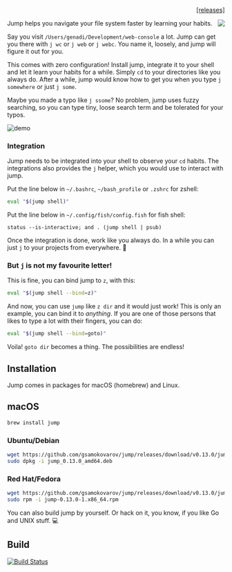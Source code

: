 <p align="right">
  <a href="https://github.com/gsamokovarov/jump/releases">[releases]</a>
</p>

<img align="right" src="https://github.com/gsamokovarov/jump/raw/master/assets/logo-light.png">

Jump helps you navigate your file system faster by learning your
habits.

Say you visit `/Users/genadi/Development/web-console` a lot. Jump can
get you there with `j wc` or `j web` or `j webc`. You name it,
loosely, and jump will figure it out for you.

This comes with zero configuration! Install jump, integrate it to your shell
and let it learn your habits for a while. Simply `cd` to your directories like
you always do. After a while, jump would know how to get you when you type
`j somewhere` or just `j some`.

Maybe you made a typo like `j ssome`? No problem, jump uses fuzzy searching, so
you can type tiny, loose search term and be tolerated for your typos.

![demo](https://raw.githubusercontent.com/gsamokovarov/jump/master/assets/demo.gif)

### Integration

Jump needs to be integrated into your shell to observe your `cd` habits. The
integrations also provides the `j` helper, which you would use to interact with
jump.

Put the line below in `~/.bashrc`,  `~/bash_profile` or `.zshrc` for
zshell:

```bash
eval "$(jump shell)"
```

Put the line below in `~/.config/fish/config.fish` for fish shell:

```fish
status --is-interactive; and . (jump shell | psub)
```

Once the integration is done, work like you always do. In a while you
can just `j` to your projects from everywhere. 👀

### But `j` is not my favourite letter!

This is fine, you can bind jump to `z`, with this:

```bash
eval "$(jump shell --bind=z)"
```

And now, you can use `jump` like `z dir` and it would just work! This is only
an example, you can bind it to _anything_. If you are one of those persons that
likes to type a lot with their fingers, you can do:

```bash
eval "$(jump shell --bind=goto)"
```

Voila! `goto dir` becomes a thing. The possibilities are endless!

## Installation

Jump comes in packages for macOS (homebrew) and Linux.

## macOS

```bash
brew install jump
```

### Ubuntu/Debian

```bash
wget https://github.com/gsamokovarov/jump/releases/download/v0.13.0/jump_0.13.0_amd64.deb
sudo dpkg -i jump_0.13.0_amd64.deb
```

### Red Hat/Fedora

```bash
wget https://github.com/gsamokovarov/jump/releases/download/v0.13.0/jump-0.13.0-1.x86_64.rpm
sudo rpm -i jump-0.13.0-1.x86_64.rpm
```

You can also build jump by yourself. Or hack on it, you know, if you like Go
and UNIX stuff. 💻

## Build

<a href="https://travis-ci.org/gsamokovarov/jump">
  <img src="https://travis-ci.org/gsamokovarov/jump.svg?branch=master" alt="Build Status" data-canonical-src="https://travis-ci.org/gsamokovarov/jump.svg?branch=master">
</a>

[man]: http://gsamokovarov.com/jump
[Go workspace]: https://golang.org/doc/code.html#Workspaces
[conversation]: https://twitter.com/hkdobrev/status/838398833419767808
